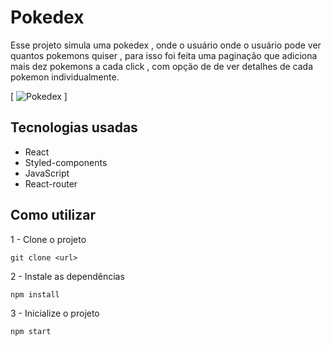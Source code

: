 # Pokedex

Esse projeto simula uma pokedex , onde o usuário onde o usuário pode ver quantos pokemons quiser , para isso foi feita uma paginação que adiciona mais dez pokemons a cada click , com opção de de ver detalhes de cada pokemon individualmente. 

[
<img src="" alt="Pokedex"/>
]

## Tecnologias usadas
- React
- Styled-components
- JavaScript
- React-router

## Como utilizar
1 - Clone o projeto

```
git clone <url>
```
2 - Instale as dependências

```
npm install
```
3 - Inicialize o projeto

```
npm start
```


